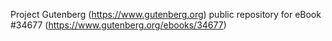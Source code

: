 Project Gutenberg (https://www.gutenberg.org) public repository for eBook #34677 (https://www.gutenberg.org/ebooks/34677)
